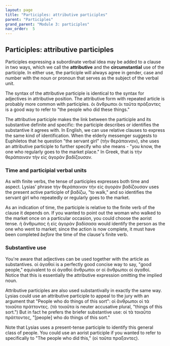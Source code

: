 ```yaml
---
layout: page
title: "Participles: attributive participles"
parent: "Participles"
grand_parent: "Module 3: participles"
nav_order:  5
---
```





## Participles: attributive participles

Participles expressing a subordinate verbal idea may be added to a clause in two ways, which we call the **attributive** and the **circumstantial** use of the participle. In either use, the participle will always agree in gender, case and number with the noun or pronoun that serves as the subject of the verbal unit.  

The syntax of the attributive participle is identical to the syntax for adjectives in attributive position.  The attributive form with repeated article is probably more common with participles.  ὁι ἄνθρωποι ὁι ταῦτα πράξαντες is a good way to refer to "the people who did these things."

The attributive participle makes the link between the participle and its substantive definite and specific: the participle describes or identifies the substantive it agrees with.  In English, we can use relative clauses to express the same kind of identification.  When the elderly messenger suggests to Euphiletos that he question "the servant girl" (τὴν θεράπαιναν), she uses an attributive participle to further specify who she means - "you know, the one who regularly goes to the market place."  In Greek, that is τὴν θεράπαιναν τὴν εἰς ἀγορὰν βαδίζουσαν. 

### Time and participial verbal units

As with finite verbs, the tense of participles expresses both time and aspect. Lysias' phrase τὴν θεράπαιναν τὴν εἰς ἀγορὰν βαδίζουσαν uses the present active participle of βαδίζω, "to walk," and so identifies the servant girl who repeatedly or regularly goes to the market.

As an indication of time, the participle is relative to the finite verb of the clause it depends on. If you wanted to point out the woman who walked to the market once on a particular occasion, you could choose the aorist tense. ἡ ἄνθρωπος ἡ εἰς ἀγορὰν βαδίσασα would identify the person as the one who went to market; since the action is now complete, it must have been completed *before* the time of the clause's finite verb.





### Substantive use

You're aware that adjectives can be used together with the article as substantives. οἱ ἀγαθοί is a perfectly good concise way to say, "good people," equivalent to οἱ ἀγαθοί ἄνθρωποι or οἱ ἄνθρωποι οἱ ἀγαθοί.  Notice that this is essentially the attributive expression omitting the implied noun.

Attributive participles are also used substantivally in exactly the same way. Lysias could use an attributive participle to appeal to the jury with an argument that "People who do things of this sort": οἱ ἄνθρωποι οἱ τὰ τοιαῦτα πράττοντες. (τὰ τοιαῦτα is neuter accusative plural, "things of this sort.") But in fact he prefers the briefer substantive use: οἱ τὰ τοιαῦτα πράττοντες, "[people] who do things of this sort."  

Note that Lysias uses a present-tense participle to identify this general class of people.  You could use an aorist participle if you wanted to refer to specifically to "The people who did this," (οἱ ταῦτα πραξαντες).
